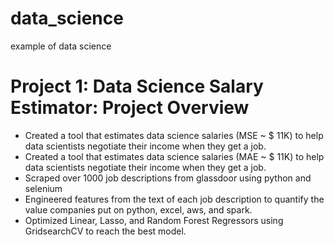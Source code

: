 # data_science
example of data science

# Project 1: Data Science Salary Estimator: Project Overview 
* Created a tool that estimates data science salaries (MSE ~ $ 11K) to help data scientists negotiate their income when they get a job.
* Created a tool that estimates data science salaries (MAE ~ $ 11K) to help data scientists negotiate their income when they get a job.
* Scraped over 1000 job descriptions from glassdoor using python and selenium
* Engineered features from the text of each job description to quantify the value companies put on python, excel, aws, and spark. 
* Optimized Linear, Lasso, and Random Forest Regressors using GridsearchCV to reach the best model. 
